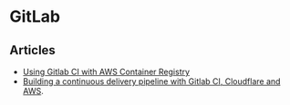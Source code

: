 # GitLab

## Articles

* [Using Gitlab CI with AWS Container Registry](https://medium.com/@stijnbe/using-gitlab-ci-with-aws-container-registry-ecaf4a37d791)
* [Building a continuous delivery pipeline with Gitlab CI, Cloudflare and AWS](https://medium.com/@obezuk/building-a-continuous-delivery-pipeline-with-gitlab-ci-cloudflare-and-aws-955846944e7e).
